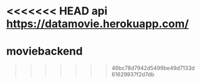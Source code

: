 <<<<<<< HEAD
api
https://datamovie.herokuapp.com/
=======
# moviebackend
>>>>>>> 46bc78d7942d5499be49d7133d61629937f2d7db
